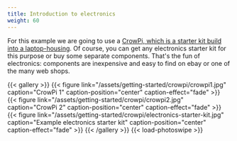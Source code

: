 ```yaml
---
title: Introduction to electronics
weight: 60
---
```


For this example we are going to use a [CrowPi, which is a starter kit build into a laptop-housing](https://www.elecrow.com/crowpi.html).
Of course, you can get any electronics starter kit for this purpose or buy some separate components. That's the fun of 
electronics: components are inexpensive and easy to find on ebay or one of the many web shops.

{{< gallery >}}
{{< figure link="/assets/getting-started/crowpi/crowpi1.jpg" caption="CrowPi 1" caption-position="center" caption-effect="fade" >}}
{{< figure link="/assets/getting-started/crowpi/crowpi2.jpg" caption="CrowPi 2" caption-position="center" caption-effect="fade" >}}
{{< figure link="/assets/getting-started/crowpi/electronics-starter-kit.jpg" caption="Example electronics starter kit" caption-position="center" caption-effect="fade" >}}
{{< /gallery >}}
{{< load-photoswipe >}}
